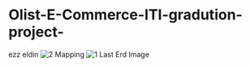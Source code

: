 # Olist-E-Commerce-ITI-gradution-project-
ezz eldin
![2 Mapping](https://user-images.githubusercontent.com/129799776/229637891-c2ef7f53-0a9a-4dc6-9398-2488c62c4b80.png)
![1 Last Erd Image](https://user-images.githubusercontent.com/129799776/229637895-541c0a53-1b7a-404b-a6a8-43ca9548133b.png)




